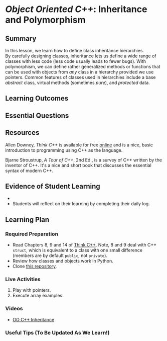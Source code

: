<!--
This "lecture" or "lesson" template is adapted from the one provided here:
 http://www.buffalo.edu/ubcei/enhance/teaching/lesson-planning.html
Although the page produced from this is learner-facing, some of the
lesson plan structure
-->

# *Object Oriented C++*: Inheritance and Polymorphism              

## Summary

<!--
Short description of the lesson.
-->

In this lesson, we learn how to define class inheritance hierarchies.   
By carefully designing classes, inheritance lets us define a wide range
of classes with less code (less code usually leads to fewer bugs).
With polymorphism, we can define rather generalized methods or functions
that can be used with objects from *any* class in a hierarchy provided
we use pointers.  Common features of classes used in hierarchies include
a base *abstract* class, virtual methods (sometimes *pure*),
and *protected* data.

<!--
********* STAGE 1 - DESIRED RESULTS ********************************************
-->

## Learning Outcomes

<!--
      What course goals or outcomes will this lesson address?
-->



## Essential Questions

<!--
      What question(s) will your students be able to answer by the end of
      instruction?
-->

## Resources

<!--
      What resources can be made available to your student to support their
      active learning?
      What formats are best suited to complement your course material?
-->

Allen Downey, *Think C++* is available for
free [online](http://greenteapress.com/thinkcpp/thinkCScpp.pdf) and is a nice,
basic introduction to programming using C++ as the language.

Bjarne Stroustrup, *A Tour of C++*, 2nd Ed., is a survey of C++ written by
the inventor of C++.  It's a nice and short book that discusses the
essential syntax of modern C++.



<!--
********* STAGE 2 - ASSESSMENT EVIDENCE ****************************************
-->

##  Evidence of Student Learning

<!--
      How will you assess students’ prior knowledge?
      What criteria will be used to assess student performance?
      What evidence will be collected to demonstrate achievement?
      How will students reflect and self-assess their learning?
-->

  -
  - Students will reflect on their learning by completing their daily log.

<!--
********* STAGE 3 - LEARNING PLAN ****************************************
-->


## Learning Plan

<!--
List the steps in chronological order to create a timeline of what
will occur in your lesson.

Consider how each of the components below will be included in your
lesson if applicable:

   - Anticipatory Sets/Hooks
       * How will you introduce the material and capture their attention?
   - Teacher Modeling
       * What instructional content and techniques will be incorporated
         into this lesson?
   - Guided Practice
       * How will you scaffold information for your students?
       * How will collaborative learning be used?
   - Learning Activities
       * How will students actively engage with the material?
       * How will students work towards achievement of the learning outcomes?
   - Independent Practice
       * How will students show evidence of learning?
   - Reflection
       * What have you learned about your teaching and content covered in this unit?
       * What changes or adjustments could you make?
       * What were the strongest features of your unit?
       * What are your overall reflections in the course to this point?
   - Conclusion and Preview
       * What should students take away from this lesson?
       * What will happen next? Why?
-->

### Required Preparation

- Read Chapters 8, 9 and 14 of [Think C++]().
  Note, 8 and 9 deal with C++ `struct`, which is equivalent to a class
  with one small difference (members are by default `public`, not `private`).
- Review how classes and objects work in Python.
- Clone [this repository](https://github.com/me701/cpp_classes).

### Live Activities

  1. Play with pointers.
  2. Execute array examples.

### Videos

- [OO C++ Inheritance](tbd)



### Useful Tips (To Be Updated As We Learn!)


<!--  

NOTES  




-->
